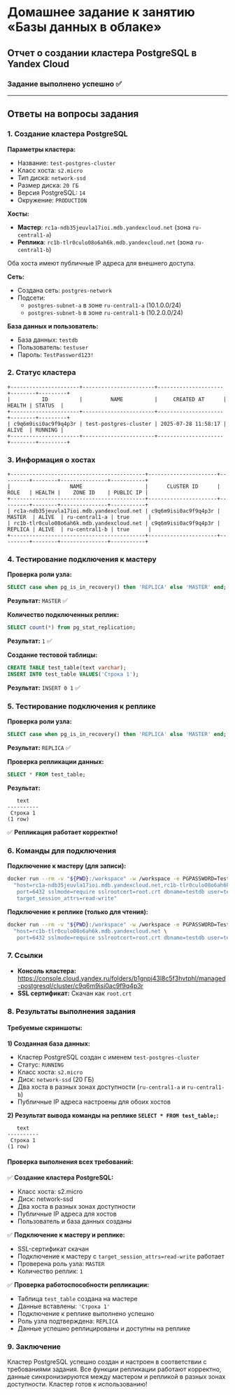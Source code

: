 # Домашнее задание к занятию «Базы данных в облаке»

## Отчет о создании кластера PostgreSQL в Yandex Cloud

### Задание выполнено успешно ✅

---

## Ответы на вопросы задания

### 1. Создание кластера PostgreSQL

**Параметры кластера:**
- Название: `test-postgres-cluster`
- Класс хоста: `s2.micro`
- Тип диска: `network-ssd`
- Размер диска: `20 ГБ`
- Версия PostgreSQL: `14`
- Окружение: `PRODUCTION`

**Хосты:**
- **Мастер**: `rc1a-ndb35jeuvla17ioi.mdb.yandexcloud.net` (зона `ru-central1-a`)
- **Реплика**: `rc1b-tlr0culo08o6ah6k.mdb.yandexcloud.net` (зона `ru-central1-b`)

Оба хоста имеют публичные IP адреса для внешнего доступа.

**Сеть:**
- Создана сеть: `postgres-network`
- Подсети:
  - `postgres-subnet-a` в зоне `ru-central1-a` (10.1.0.0/24)
  - `postgres-subnet-b` в зоне `ru-central1-b` (10.2.0.0/24)

**База данных и пользователь:**
- База данных: `testdb`
- Пользователь: `testuser`
- Пароль: `TestPassword123!`

### 2. Статус кластера

```
+----------------------+-----------------------+---------------------+--------+---------+
|          ID          |         NAME          |     CREATED AT      | HEALTH | STATUS  |
+----------------------+-----------------------+---------------------+--------+---------+
| c9q6m9isi0ac9f9q4p3r | test-postgres-cluster | 2025-07-28 11:58:17 | ALIVE  | RUNNING |
+----------------------+-----------------------+---------------------+--------+---------+
```

### 3. Информация о хостах

```
+-------------------------------------------+----------------------+---------+--------+---------------+-----------+
|                   NAME                    |      CLUSTER ID      |  ROLE   | HEALTH |    ZONE ID    | PUBLIC IP |
+-------------------------------------------+----------------------+---------+--------+---------------+-----------+
| rc1a-ndb35jeuvla17ioi.mdb.yandexcloud.net | c9q6m9isi0ac9f9q4p3r | MASTER  | ALIVE  | ru-central1-a | true      |
| rc1b-tlr0culo08o6ah6k.mdb.yandexcloud.net | c9q6m9isi0ac9f9q4p3r | REPLICA | ALIVE  | ru-central1-b | true      |
+-------------------------------------------+----------------------+---------+--------+---------------+-----------+
```

### 4. Тестирование подключения к мастеру

**Проверка роли узла:**
```sql
SELECT case when pg_is_in_recovery() then 'REPLICA' else 'MASTER' end;
```
**Результат:** `MASTER` ✅

**Количество подключенных реплик:**
```sql
SELECT count(*) from pg_stat_replication;
```
**Результат:** `1` ✅

**Создание тестовой таблицы:**
```sql
CREATE TABLE test_table(text varchar);
INSERT INTO test_table VALUES('Строка 1');
```
**Результат:** `INSERT 0 1` ✅

### 5. Тестирование подключения к реплике

**Проверка роли узла:**
```sql
SELECT case when pg_is_in_recovery() then 'REPLICA' else 'MASTER' end;
```
**Результат:** `REPLICA` ✅

**Проверка репликации данных:**
```sql
SELECT * FROM test_table;
```
**Результат:**
```
   text   
----------
 Строка 1
(1 row)
```
✅ **Репликация работает корректно!**

### 6. Команды для подключения

**Подключение к мастеру (для записи):**
```bash
docker run --rm -v "${PWD}:/workspace" -w /workspace -e PGPASSWORD=TestPassword123! postgres:14 psql \
  "host=rc1a-ndb35jeuvla17ioi.mdb.yandexcloud.net,rc1b-tlr0culo08o6ah6k.mdb.yandexcloud.net \
   port=6432 sslmode=require sslrootcert=root.crt dbname=testdb user=testuser \
   target_session_attrs=read-write"
```

**Подключение к реплике (только для чтения):**
```bash
docker run --rm -v "${PWD}:/workspace" -w /workspace -e PGPASSWORD=TestPassword123! postgres:14 psql \
  "host=rc1b-tlr0culo08o6ah6k.mdb.yandexcloud.net \
   port=6432 sslmode=require sslrootcert=root.crt dbname=testdb user=testuser"
```

### 7. Ссылки

- **Консоль кластера:** https://console.cloud.yandex.ru/folders/b1gnpj43l8c5f3hvtphl/managed-postgresql/cluster/c9q6m9isi0ac9f9q4p3r
- **SSL сертификат:** Скачан как `root.crt`

### 8. Результаты выполнения задания

#### Требуемые скриншоты:

**1) Созданная база данных:**
- Кластер PostgreSQL создан с именем `test-postgres-cluster`
- Статус: `RUNNING`
- Класс хоста: `s2.micro`
- Диск: `network-ssd` (20 ГБ)
- Два хоста в разных зонах доступности (`ru-central1-a` и `ru-central1-b`)
- Публичные IP адреса настроены для обоих хостов

**2) Результат вывода команды на реплике `SELECT * FROM test_table;`:**
```
   text
----------
 Строка 1
(1 row)
```

#### Проверка выполнения всех требований:

✅ **Создание кластера PostgreSQL:**
- Класс хоста: s2.micro
- Диск: network-ssd
- Два хоста в разных зонах доступности
- Публичные IP адреса для хостов
- Пользователь и база данных созданы

✅ **Подключение к мастеру и реплике:**
- SSL-сертификат скачан
- Подключение к мастеру с `target_session_attrs=read-write` работает
- Проверена роль узла: `MASTER`
- Количество реплик: `1`

✅ **Проверка работоспособности репликации:**
- Таблица `test_table` создана на мастере
- Данные вставлены: `'Строка 1'`
- Подключение к реплике выполнено успешно
- Роль узла подтверждена: `REPLICA`
- Данные успешно реплицированы и доступны на реплике

### 9. Заключение

Кластер PostgreSQL успешно создан и настроен в соответствии с требованиями задания. Все функции репликации работают корректно, данные синхронизируются между мастером и репликой в разных зонах доступности. Кластер готов к использованию!
